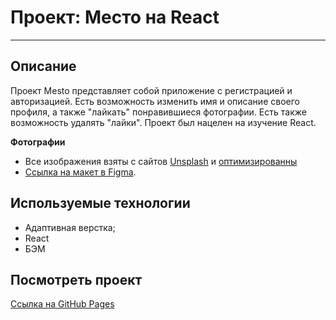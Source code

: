 
# Проект: Место на React
------
## Описание
Проект Mesto представляет собой приложение с регистрацией и авторизацией. 
Есть возможность изменить имя и описание своего профиля, а также "лайкать" понравившиеся фотографии.
Есть также возможность удалять "лайки".
Проект был нацелен на изучение React.

**Фотографии**
* Все изображения взяты с сайтов [Unsplash](https://unsplash.com/) и [оптимизированны](https://tinypng.com/)
* [Ссылка на макет в Figma](https://www.figma.com/file/2cn9N9jSkmxD84oJik7xL7/JavaScript.-Sprint-4?node-id=0%3A1).

## Используемые технологии
* Адаптивная верстка;
* React
* БЭМ

## Посмотреть проект
[Ссылка на GitHub Pages](https://tdariaa.github.io/react-mesto-auth/)
